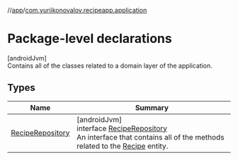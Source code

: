 //[app](../../index.md)/[com.yuriikonovalov.recipeapp.application](index.md)

# Package-level declarations

[androidJvm]\
Contains all of the classes related to a domain layer of the application.

## Types

| Name | Summary |
|---|---|
| [RecipeRepository](-recipe-repository/index.md) | [androidJvm]<br>interface [RecipeRepository](-recipe-repository/index.md)<br>An interface that contains all of the methods related to the [Recipe](../com.yuriikonovalov.recipeapp.application.entities/-recipe/index.md) entity. |
